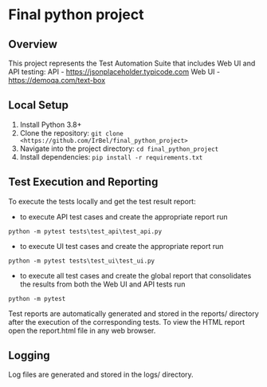 # Final python project

## Overview

This project represents the Test Automation Suite that includes Web UI and API testing:
API - https://jsonplaceholder.typicode.com
Web UI - https://demoqa.com/text-box

## Local Setup
1. Install Python 3.8+
2. Clone the repository: `git clone <https://github.com/IrBel/final_python_project>`
3. Navigate into the project directory: `cd final_python_project`
4. Install dependencies: `pip install -r requirements.txt`

## Test Execution and Reporting

To execute the tests locally and get the test result report:

- to execute API test cases and create the appropriate report run
```
python -m pytest tests\test_api\test_api.py
```
- to execute UI test cases and create the appropriate report run
```
python -m pytest tests\test_ui\test_ui.py
```
- to execute all test cases and create the global report that consolidates the results from both the Web UI and API tests run
```
python -m pytest
```

Test reports are automatically generated and stored in the reports/ directory after the execution of the corresponding tests. 
To view the HTML report open the report.html file in any web browser.

## Logging
Log files are generated and stored in the logs/ directory.